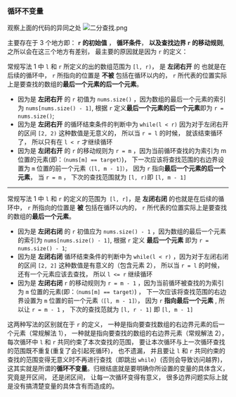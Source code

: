 ### 循环不变量
观察上面的代码的异同之处
![二分查找.png](https://pic.leetcode-cn.com/8dfd46d9ba8374bae37d3583def5878bd7462698dc9d2311c159d110aecc7557-%E4%BA%8C%E5%88%86%E6%9F%A5%E6%89%BE.png)

主要存在于 3 个地方即： **`r` 的初始值** ， **循环条件**， **以及查找边界 `r` 的移动规则**, 之所以会在这三个地方有差别， 最主要的原因就是因为 `r` 的定义：

常规写法 1 中 `l` 和 `r` 所定义的出的数组范围为 `[l, r)`， 是 **左闭右开** 的 也就是在后续的循环中， `r` 所指向的位置是 **不被** 包括在循环以内的， `r` 所代表的位置实际上是要查找的数组的**最后一个元素的后一个元素**。
- 因为是 **左闭右开** 的 `r` 初值为 `nums.size()` ，因为数组的最后一个元素的索引为 `nums[nums.size() - 1]`, 根据 `r` 定义**最后一个元素的后一个元素**即为 `r = nums.size()`;
- 因为是 **左闭右开** 的循环结束条件的判断中为 `while(l < r)` 因为对于左闭右开的区间 `[2, 2)` 这种数值是无意义的， 所以当 `r = l` 的时候， 就该结束循环了， 所以只有在 `l < r` 才继续循环
- 因为是 **左闭右开** 的 `r` 的移动规则为 `r = m` ，因为当前循环查找的为索引为 m 位置的元素(即：`（nums[m] == target）`)， 下一次应该将查找范围的右边界设置为 `m` 位置的前一个元素`（[l, m - 1]）`， 因为 `r` 指向**最后一个元素的后一个元素**， 当 `r = m` ， 下次的查找范围就为 `[l, r)`即 `[l, m - 1]`
-------
常规写法 1 中 `l` 和 `r` 的定义的范围为` [l, r]`，是 **左闭右闭** 的也就是在后续的循环中， `r` 所指向的位置是 **被** 包括在循环以内的， `r` 所代表的位置实际上是要查找的数组的**最后一个元素**。
- 因为是 **左闭右闭** 的 `r` 初值应为 `nums.size() - 1` ，因为数组的最后一个元素的索引为 `nums[nums.size() - 1]`, 根据 `r` 定义 **最后一个元素** 即为 `r = nums.size() - 1`;
- 因为是 **左闭右闭** 循环结束条件的判断中为 `while(l < r)` ，因为对于左闭右闭的区间 `[2, 2]` 这种数值是有意义的（包含元素 2）， 所以当 `r = l` 的时候， 还有一个元素应该去查找， 所以 `l <= r` 继续循环
- 因为是 **左闭右闭**  `r` 的移动规则为 `r = m - 1` ，因为当前循环被查找的为索引为 `m` 位置的元素(即：`（nums[m] == target）`) ， 下一次应该将查找范围的右边界设置为 `m` 位置的前一个元素`（[l, m - 1]）`， 因为 `r` **指向最后一个元素** , 所以让 `r = m - 1` ， 下次的查找范就为 `[l, r - 1]` 即 `[l, m - 1]`

这两种写法的区别就在于 `r` 的定义， 一种是指向要查找数组的右边界元素的后一个元素（常规解法 1）， 一种就是指向要查找的数组的右边界元素（常规解法 2）， 每次循环中 `l` 和 `r` 共同约束了本次查找的范围， 要让本次循环与上一次循环查找的范围既不重复(重复了会引起死循环)， 也不遗漏， 并且要让 `l` 和 `r` 共同约束的查找的范围变得无意义时不再进行查找（即跳出 `while`）(否则会导致访问越界)， 这其实就是所谓的**循环不变量**。归根结底就是要明确你所设置的变量的具体含义， 究竟是开区间， 还是闭区间， 让每一次循环变得有意义， 很多边界问题实际上就是没有搞清楚变量的具体含有而造成的。
